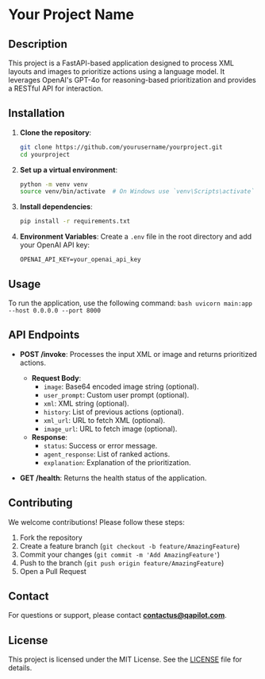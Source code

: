 # Your Project Name

## Description

This project is a FastAPI-based application designed to process XML layouts and images to prioritize actions using a language model. It leverages OpenAI's GPT-4o for reasoning-based prioritization and provides a RESTful API for interaction.

## Installation

1. **Clone the repository**:
   ```bash
   git clone https://github.com/yourusername/yourproject.git
   cd yourproject
   ```

2. **Set up a virtual environment**:
   ```bash
   python -m venv venv
   source venv/bin/activate  # On Windows use `venv\Scripts\activate`
   ```

3. **Install dependencies**:
   ```bash
   pip install -r requirements.txt
   ```

4. **Environment Variables**:
   Create a `.env` file in the root directory and add your OpenAI API key:
   ```
   OPENAI_API_KEY=your_openai_api_key
   ```

## Usage

To run the application, use the following command:
    ```bash
    uvicorn main:app --host 0.0.0.0 --port 8000
    ```


## API Endpoints

- **POST /invoke**: Processes the input XML or image and returns prioritized actions.
  - **Request Body**: 
    - `image`: Base64 encoded image string (optional).
    - `user_prompt`: Custom user prompt (optional).
    - `xml`: XML string (optional).
    - `history`: List of previous actions (optional).
    - `xml_url`: URL to fetch XML (optional).
    - `image_url`: URL to fetch image (optional).
  - **Response**:
    - `status`: Success or error message.
    - `agent_response`: List of ranked actions.
    - `explanation`: Explanation of the prioritization.

- **GET /health**: Returns the health status of the application.

## Contributing

We welcome contributions! Please follow these steps:

1. Fork the repository
2. Create a feature branch (`git checkout -b feature/AmazingFeature`)
3. Commit your changes (`git commit -m 'Add AmazingFeature'`)
4. Push to the branch (`git push origin feature/AmazingFeature`)
5. Open a Pull Request

## Contact
For questions or support, please contact **[contactus@qapilot.com](mailto:contactus@qapilot.com)**.

## License
This project is licensed under the MIT License. See the [LICENSE](LICENSE) file for details.